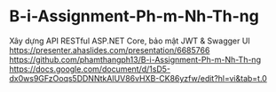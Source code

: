 # B-i-Assignment-Ph-m-Nh-Th-ng

Xây dựng API RESTful ASP.NET Core, bảo mật JWT & Swagger UI
https://presenter.ahaslides.com/presentation/6685766
https://github.com/phamthangph13/B-i-Assignment-Ph-m-Nh-Th-ng
https://docs.google.com/document/d/1sD5-dx0ws9GFzOoqs5DDNNtkAIUV86vHXB-CK86yzfw/edit?hl=vi&tab=t.0
